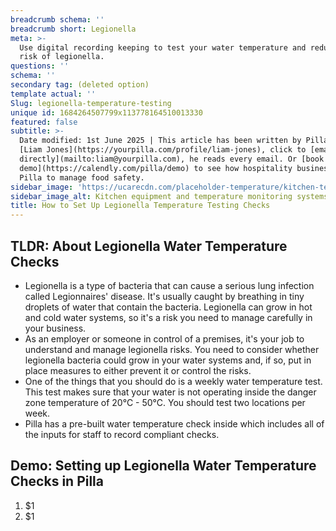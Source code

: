 ```yaml
---
breadcrumb schema: ''
breadcrumb short: Legionella
meta: >-
  Use digital recording keeping to test your water temperature and reduce the
  risk of legionella. 
questions: ''
schema: ''
secondary tag: (deleted option)
template actual: ''
Slug: legionella-temperature-testing
unique id: 1684264507799x113778164510013330
featured: false
subtitle: >-
  Date modified: 1st June 2025 | This article has been written by Pilla Founder,
  [Liam Jones](https://yourpilla.com/profile/liam-jones), click to [email Liam
  directly](mailto:liam@yourpilla.com), he reads every email. Or [book a
  demo](https://calendly.com/pilla/demo) to see how hospitality businesses use
  Pilla to manage food safety.
sidebar_image: 'https://ucarecdn.com/placeholder-temperature/kitchen-temperature.jpg'
sidebar_image_alt: Kitchen equipment and temperature monitoring systems
title: How to Set Up Legionella Temperature Testing Checks
---
```

## TLDR: About Legionella Water Temperature Checks

 - Legionella is a type of bacteria that can cause a serious lung infection called Legionnaires' disease. It's usually caught by breathing in tiny droplets of water that contain the bacteria. Legionella can grow in hot and cold water systems, so it's a risk you need to manage carefully in your business.
- As&nbsp;an employer or someone in control of a premises,  it's your job to understand and manage legionella risks. You need to consider whether legionella bacteria could grow in your water systems and, if so, put in place measures to either prevent it or control the risks.
- One of the things that you should do is a weekly water temperature test. This test makes sure that your water is not operating inside the danger zone temperature of 20°C - 50°C. You should test two locations per week.
- Pilla has a pre-built water temperature check inside which includes all of the inputs for staff to record compliant checks.

 ## Demo: Setting up Legionella Water Temperature Checks in Pilla

 1. $1
2. $1
